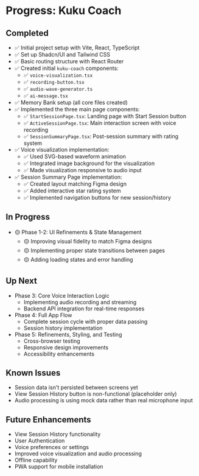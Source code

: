 # Progress: Kuku Coach

## Completed

- ✅ Initial project setup with Vite, React, TypeScript
- ✅ Set up Shadcn/UI and Tailwind CSS
- ✅ Basic routing structure with React Router
- ✅ Created initial `kuku-coach` components:
  - ✅ `voice-visualization.tsx`
  - ✅ `recording-button.tsx`
  - ✅ `audio-wave-generator.ts`
  - ✅ `ai-message.tsx`
- ✅ Memory Bank setup (all core files created)
- ✅ Implemented the three main page components:
  - ✅ `StartSessionPage.tsx`: Landing page with Start Session button
  - ✅ `ActiveSessionPage.tsx`: Main interaction screen with voice recording
  - ✅ `SessionSummaryPage.tsx`: Post-session summary with rating system
- ✅ Voice visualization implementation:
  - ✅ Used SVG-based waveform animation
  - ✅ Integrated image background for the visualization
  - ✅ Made visualization responsive to audio input
- ✅ Session Summary Page implementation:
  - ✅ Created layout matching Figma design
  - ✅ Added interactive star rating system
  - ✅ Implemented navigation buttons for new session/history

## In Progress

- 🟡 Phase 1-2: UI Refinements & State Management
  - 🟡 Improving visual fidelity to match Figma designs
  - 🟡 Implementing proper state transitions between pages
  - 🟡 Adding loading states and error handling

## Up Next

- Phase 3: Core Voice Interaction Logic
  - Implementing audio recording and streaming
  - Backend API integration for real-time responses
- Phase 4: Full App Flow
  - Complete session cycle with proper data passing
  - Session history implementation
- Phase 5: Refinements, Styling, and Testing
  - Cross-browser testing
  - Responsive design improvements
  - Accessibility enhancements

## Known Issues

- Session data isn't persisted between screens yet
- View Session History button is non-functional (placeholder only)
- Audio processing is using mock data rather than real microphone input

## Future Enhancements

- View Session History functionality
- User Authentication
- Voice preferences or settings
- Improved voice visualization and audio processing
- Offline capability
- PWA support for mobile installation 